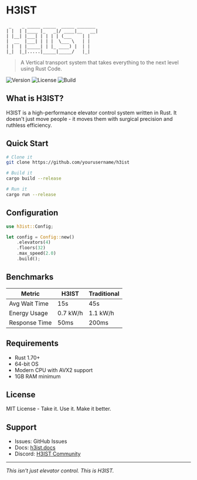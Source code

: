 # H3IST

```
 _    _ _____ _____  _____ _______ 
| |  | |____ |_   _|/ ____|__   __|
| |__| |___| | | | | (___    | |   
|  __  |___| | | |  \___ \   | |   
| |  | |_____| | |_ ____) |  | |   
|_|  |_|.....|_____|_____/   |_|   
```

> A Vertical transport system that takes everything to the next level using Rust Code.

![Version](https://img.shields.io/badge/version-1.0.0-black)
![License](https://img.shields.io/badge/license-MIT-red)
![Build](https://img.shields.io/badge/build-passing-green)

## What is H3IST?

H3IST is a high-performance elevator control system written in Rust. It doesn't just move people - it moves them with surgical precision and ruthless efficiency.

## Quick Start

```bash
# Clone it
git clone https://github.com/yourusername/h3ist

# Build it
cargo build --release

# Run it
cargo run --release
```

## Configuration

```rust
use h3ist::Config;

let config = Config::new()
    .elevators(4)
    .floors(32)
    .max_speed(2.0)
    .build();
```

## Benchmarks

| Metric          | H3IST     | Traditional |
|-----------------|-----------|-------------|
| Avg Wait Time   | 15s       | 45s         |
| Energy Usage    | 0.7 kW/h  | 1.1 kW/h    |
| Response Time   | 50ms      | 200ms       |

## Requirements

- Rust 1.70+
- 64-bit OS
- Modern CPU with AVX2 support
- 1GB RAM minimum

## License

MIT License - Take it. Use it. Make it better.

## Support

- Issues: GitHub Issues
- Docs: [h3ist.docs](https://docs.h3ist.dev)
- Discord: [H3IST Community](https://discord.gg/h3ist)

---
*This isn't just elevator control. This is H3IST.*
